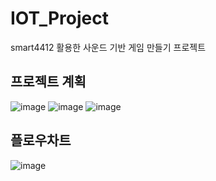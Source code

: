 # IOT_Project
smart4412 활용한 사운드 기반 게임 만들기 프로젝트
## 프로젝트 계획
![image](https://github.com/zeromin41/IOT_Project/assets/130297212/429760d4-0c81-43b0-91dc-48dbfc69a7a2)
![image](https://github.com/zeromin41/IOT_Project/assets/130297212/9e70f351-f81f-4ba8-87ab-d48fe13b8251)
![image](https://github.com/zeromin41/IOT_Project/assets/130297212/182ff0cf-86fa-4e14-b0a3-38964bd0a840)

## 플로우차트
![image](https://github.com/zeromin41/IOT_Project/assets/130297212/a5dcf83d-18d2-414d-be2d-238c010b06b9)

